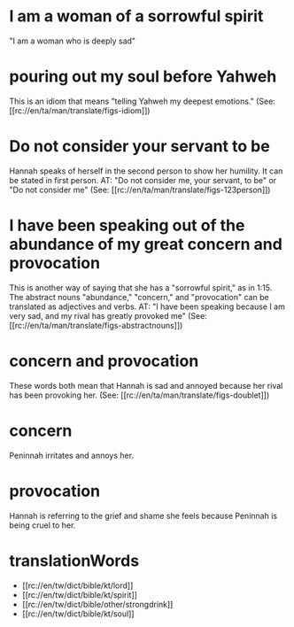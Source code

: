 # I am a woman of a sorrowful spirit

"I am a woman who is deeply sad"

# pouring out my soul before Yahweh

This is an idiom that means "telling Yahweh my deepest emotions." (See: [[rc://en/ta/man/translate/figs-idiom]])

# Do not consider your servant to be

Hannah speaks of herself in the second person to show her humility. It can be stated in first person. AT: "Do not consider me, your servant, to be" or "Do not consider me" (See: [[rc://en/ta/man/translate/figs-123person]])

# I have been speaking out of the abundance of my great concern and provocation

This is another way of saying that she has a "sorrowful spirit," as in 1:15. The abstract nouns "abundance," "concern," and "provocation" can be translated as adjectives and verbs. AT: "I have been speaking because I am very sad, and my rival has greatly provoked me" (See: [[rc://en/ta/man/translate/figs-abstractnouns]])

# concern and provocation

These words both mean that Hannah is sad and annoyed because her rival has been provoking her. (See: [[rc://en/ta/man/translate/figs-doublet]])

# concern

Peninnah irritates and annoys her.

# provocation

Hannah is referring to the grief and shame she feels because Peninnah is being cruel to her.

# translationWords

* [[rc://en/tw/dict/bible/kt/lord]]
* [[rc://en/tw/dict/bible/kt/spirit]]
* [[rc://en/tw/dict/bible/other/strongdrink]]
* [[rc://en/tw/dict/bible/kt/soul]]